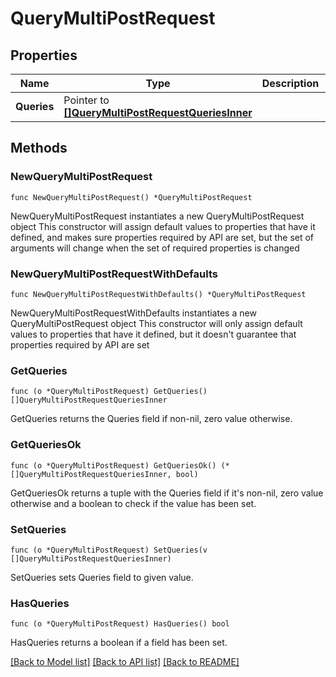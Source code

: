 # QueryMultiPostRequest

## Properties

Name | Type | Description | Notes
------------ | ------------- | ------------- | -------------
**Queries** | Pointer to [**[]QueryMultiPostRequestQueriesInner**](QueryMultiPostRequestQueriesInner.md) |  | [optional] 

## Methods

### NewQueryMultiPostRequest

`func NewQueryMultiPostRequest() *QueryMultiPostRequest`

NewQueryMultiPostRequest instantiates a new QueryMultiPostRequest object
This constructor will assign default values to properties that have it defined,
and makes sure properties required by API are set, but the set of arguments
will change when the set of required properties is changed

### NewQueryMultiPostRequestWithDefaults

`func NewQueryMultiPostRequestWithDefaults() *QueryMultiPostRequest`

NewQueryMultiPostRequestWithDefaults instantiates a new QueryMultiPostRequest object
This constructor will only assign default values to properties that have it defined,
but it doesn't guarantee that properties required by API are set

### GetQueries

`func (o *QueryMultiPostRequest) GetQueries() []QueryMultiPostRequestQueriesInner`

GetQueries returns the Queries field if non-nil, zero value otherwise.

### GetQueriesOk

`func (o *QueryMultiPostRequest) GetQueriesOk() (*[]QueryMultiPostRequestQueriesInner, bool)`

GetQueriesOk returns a tuple with the Queries field if it's non-nil, zero value otherwise
and a boolean to check if the value has been set.

### SetQueries

`func (o *QueryMultiPostRequest) SetQueries(v []QueryMultiPostRequestQueriesInner)`

SetQueries sets Queries field to given value.

### HasQueries

`func (o *QueryMultiPostRequest) HasQueries() bool`

HasQueries returns a boolean if a field has been set.


[[Back to Model list]](../README.md#documentation-for-models) [[Back to API list]](../README.md#documentation-for-api-endpoints) [[Back to README]](../README.md)


